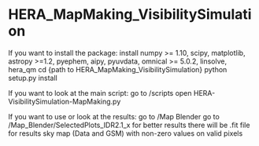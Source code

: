 # HERA_MapMaking_VisibilitySimulation

If you want to install the package:
  install numpy >= 1.10, scipy, matplotlib, astropy >=1.2, pyephem, aipy, pyuvdata, omnical >= 5.0.2, linsolve, hera_qm
  cd {path to HERA_MapMaking_VisibilitySimulation}
  python setup.py install
  
If you want to look at the main script:
  go to /scripts
  open HERA-VisibilitySimulation-MapMaking.py
  
If you want to use or look at the results:
  go to /Map Blender
  go to /Map_Blender/SelectedPlots_IDR2.1_x for better results
  there will be .fit file for results sky map (Data and GSM) with non-zero values on valid pixels
